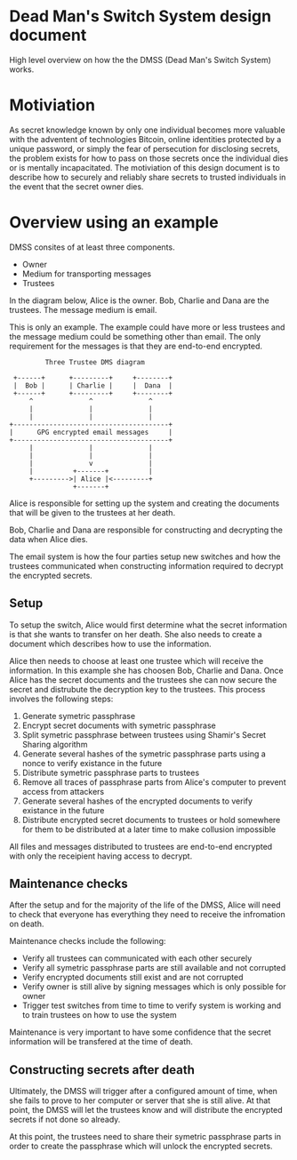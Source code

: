 # Dead Man's Switch System design document

High level overview on how the the DMSS (Dead Man's Switch System) works.

# Motiviation

As secret knowledge known by only one individual becomes more valuable with the adventent of technologies Bitcoin, online identities protected by a unique password, or simply the fear of persecution for disclosing secrets, the problem exists for how to pass on those secrets once the individual dies or is mentally incapacitated. The motiviation of this design document is to describe how to securely and reliably share secrets to trusted individuals in the event that the secret owner dies.

# Overview using an example

DMSS consites of at least three components.

- Owner
- Medium for transporting messages
- Trustees

In the diagram below, Alice is the owner. Bob, Charlie and Dana are the trustees. The message medium is email.

This is only an example. The example could have more or less trustees and the message medium could be something other than email. The only requirement for the messages is that they are end-to-end encrypted.

```
         Three Trustee DMS diagram

 +------+      +---------+     +--------+
 |  Bob |      | Charlie |     |  Dana  |
 +------+      +---------+     +--------+
     ^              ^              ^
     |              |              |
     |              |              |
+---------------------------------------+
|      GPG encrypted email messages     |
+---------------------------------------+
     |              |              |
     |              |              |
     |              v              |
     |          +-------+          |
     +--------->| Alice |<---------+
                +-------+
```

Alice is responsible for setting up the system and creating the documents that will be given to the trustees at her death.

Bob, Charlie and Dana are responsible for constructing and decrypting the data when Alice dies.

The email system is how the four parties setup new switches and how the trustees communicated when constructing information required to decrypt the encrypted secrets.

## Setup

To setup the switch, Alice would first determine what the secret information is that she wants to transfer on her death. She also needs to create a document which describes how to use the information.

Alice then needs to choose at least one trustee which will receive the information. In this example she has choosen Bob, Charlie and Dana. Once Alice has the secret documents and the trustees she can now secure the secret and distrubute the decryption key to the trustees. This process involves the following steps:

1. Generate symetric passphrase
2. Encrypt secret documents with symetric passphrase
3. Split symetric passphrase between trustees using Shamir's Secret Sharing algorithm
4. Generate several hashes of the symetric passphrase parts using a nonce to verify existance in the future
5. Distribute symetric passphrase parts to trustees
6. Remove all traces of passphrase parts from Alice's computer to prevent access from attackers
7. Generate several hashes of the encrypted documents to verify existance in the future
8. Distribute encrypted secret documents to trustees or hold somewhere for them to be distributed at a later time to make collusion impossible

All files and messages distributed to trustees are end-to-end encrypted with only the receipient having access to decrypt.

## Maintenance checks

After the setup and for the majority of the life of the DMSS, Alice will need to check that everyone has everything they need to receive the infromation on death.

Maintenance checks include the following:

- Verify all trustees can communicated with each other securely
- Verify all symetric passphrase parts are still available and not corrupted
- Verify encrypted documents still exist and are not corrupted
- Verify owner is still alive by signing messages which is only possible for owner
- Trigger test switches from time to time to verify system is working and to train trustees on how to use the system

Maintenance is very important to have some confidence that the secret information will be transfered at the time of death.

## Constructing secrets after death

Ultimately, the DMSS will trigger after a configured amount of time, when she fails to prove to her computer or server that she is still alive. At that point, the DMSS will let the trustees know and will distribute the encrypted secrets if not done so already.

At this point, the trustees need to share their symetric passphrase parts in order to create the passphrase which will unlock the encrypted secrets.
